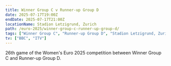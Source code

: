 ```yaml
---
title: Winner Group C v Runner-up Group D
date: 2025-07-17T19:00Z
endDate: 2025-07-17T21:00Z
locationName: Stadion Letzigrund, Zurich
path: /euro-2025/winner-group-c-runner-up-group-d/
tags: ["Winner Group C", "Runner-up Group D", "Stadion Letzigrund, Zurich", "EURO 2025"]
tv: ["BBC", "ITV"]
---
```

26th game of the Women's Euro 2025 competition between Winner Group C and Runner-up Group D. 